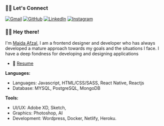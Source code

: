 ### 🙋‍♀️ Let's Connect
<p align="left">
	<a href="mailto:mydafzal@protonmail.com"><img src="https://img.icons8.com/bubbles/50/000000/gmail.png" alt="Gmail"/></a>
	<a href="https://github.com/mydafzal"><img src="https://img.icons8.com/bubbles/50/000000/github.png" alt="GitHub"/></a>
	<a href="https://www.linkedin.com/in/mydafzal/"><img src="https://img.icons8.com/bubbles/50/000000/linkedin.png" alt="LinkedIn"/></a>
	<a href="https://instagram.com/maidaNsiddique"><img src="https://img.icons8.com/bubbles/50/000000/instagram.png" alt="Instagram"/></a>	
</p>

### 👋🏻 Hey there!  

I'm [Maida Afzal](https://maidaportfolio.netlify.app/), I am a frontend designer and developer who has always developed a mature approach towards my goals and the situations I face. I have a deep fondness for developing and designing applications
- 📝 [Resume](https://drive.google.com/file/d/1sq8eXcSfbHP54JxLogm_hBwr3NMKUS-G/view?usp=sharing)

**Languages:**
- Languages: Javascript, HTML/CSS/SASS, React Native, Reactjs
- Database: MYSQL, PostgreSQL, MongoDB

**Tools:**
- UI/UX: Adobe XD, Sketch,
- Graphics: Photoshop, AI
- Development: Wordpress, Docker, Netlify, Heroku.






